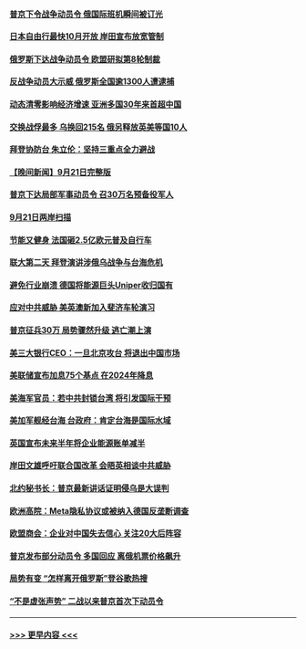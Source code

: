 #### [普京下令战争动员令 俄国际班机瞬间被订光](../pages/prog202/a103534273.md?t=09221601) 
#### [日本自由行最快10月开放 岸田宣布放宽管制](../pages/prog202/a103534262.md?t=09221601) 
#### [俄罗斯下达战争动员令 欧盟研拟第8轮制裁](../pages/prog202/a103534254.md?t=09221601) 
#### [反战争动员大示威 俄罗斯全国逾1300人遭逮捕](../pages/prog202/a103534199.md?t=09221601) 
#### [动态清零影响经济增速 亚洲多国30年来首超中国](../pages/prog202/a103534211.md?t=09221601) 
#### [交换战俘最多 乌换回215名 俄另释放英美等国10人](../pages/prog202/a103534133.md?t=09221601) 
#### [拜登协防台 朱立伦：坚持三重点全力避战](../pages/prog202/a103534149.md?t=09221601) 
#### [【晚间新闻】9月21日完整版](../pages/prog202/a103534088.md?t=09221601) 
#### [普京下达局部军事动员令 召30万名预备役军人](../pages/prog202/a103534151.md?t=09221601) 
#### [9月21日两岸扫描](../pages/prog202/a103533986.md?t=09221601) 
#### [节能又健身 法国砸2.5亿欧元普及自行车](../pages/prog202/a103533994.md?t=09221601) 
#### [联大第二天 拜登演讲涉俄乌战争与台海危机](../pages/prog202/a103533967.md?t=09221601) 
#### [避免行业崩溃 德国将能源巨头Uniper收归国有](../pages/prog202/a103533969.md?t=09221601) 
#### [应对中共威胁 美英澳新加入斐济车轮演习](../pages/prog202/a103533978.md?t=09221601) 
#### [普京征兵30万 局势骤然升级 逃亡潮上演](../pages/prog202/a103533976.md?t=09221601) 
#### [美三大银行CEO：一旦北京攻台 将退出中国市场](../pages/prog202/a103533867.md?t=09221601) 
#### [美联储宣布加息75个基点 在2024年降息](../pages/prog202/a103533718.md?t=09221601) 
#### [美海军官员：若中共封锁台湾 将引发国际干预](../pages/prog202/a103533822.md?t=09221601) 
#### [美加军舰经台海 台政府：肯定台海是国际水域](../pages/prog202/a103533762.md?t=09221601) 
#### [英国宣布未来半年将企业能源账单减半](../pages/prog202/a103533773.md?t=09221601) 
#### [岸田文雄呼吁联合国改革 会晤英相谈中共威胁](../pages/prog202/a103533766.md?t=09221601) 
#### [北约秘书长：普京最新讲话证明侵乌是大误判](../pages/prog202/a103533620.md?t=09221601) 
#### [欧洲高院：Meta隐私协议或被纳入德国反垄断调查](../pages/prog202/a103533702.md?t=09221601) 
#### [欧盟商会：企业对中国失去信心 关注20大后阵容](../pages/prog202/a103533592.md?t=09221601) 
#### [普京发布部分动员令 多国回应 离俄机票价格飙升](../pages/prog202/a103533478.md?t=09221601) 
#### [局势有变 “怎样离开俄罗斯”登谷歌热搜](../pages/prog202/a103533484.md?t=09221601) 
#### [“不是虚张声势” 二战以来普京首次下动员令](../pages/prog202/a103533493.md?t=09221601) 

----
#### [ >>> 更早内容 <<< ](../indexes/prog202-earlier.md)
